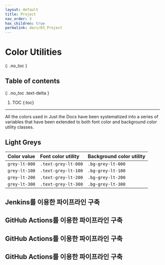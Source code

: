 ```yaml
---
layout: default
title: Project
nav_order: 3
has_children: true
permalink: docs/03_Project
---
```


# Color Utilities
{: .no_toc }

## Table of contents
{: .no_toc .text-delta }

1. TOC
{:toc}

---

All the colors used in Just the Docs have been systematized into a series of variables that have been extended to both font color and background color utility classes.

## Light Greys

| Color value    | Font color utility   | Background color utility |
|:---------------|:---------------------|:-------------------------|
| <span class="d-inline-block p-2 mr-1 v-align-middle bg-grey-lt-000"></span> `grey-lt-000` | `.text-grey-lt-000` | `.bg-grey-lt-000` |
| <span class="d-inline-block p-2 mr-1 v-align-middle bg-grey-lt-100"></span> `grey-lt-100` | `.text-grey-lt-100` | `.bg-grey-lt-100` |
| <span class="d-inline-block p-2 mr-1 v-align-middle bg-grey-lt-200"></span> `grey-lt-200` | `.text-grey-lt-200` | `.bg-grey-lt-200` |
| <span class="d-inline-block p-2 mr-1 v-align-middle bg-grey-lt-300"></span> `grey-lt-300` | `.text-grey-lt-300` | `.bg-grey-lt-300` |


[//]: # (# CI / CD)

[//]: # (이 페이지에서는 Jenkins, GitHub Actions, AWS CodePipeline, GitLab을 이용하여 다양한 언어의 )

[//]: # (샘플 애플리케이션의 파이프라인을 구축하는 방법을 정리하였습니다.)

## Jenkins를 이용한 파이프라인 구축

## GitHub Actions를 이용한 파이프라인 구축

## GitHub Actions를 이용한 파이프라인 구축

## GitHub Actions를 이용한 파이프라인 구축

